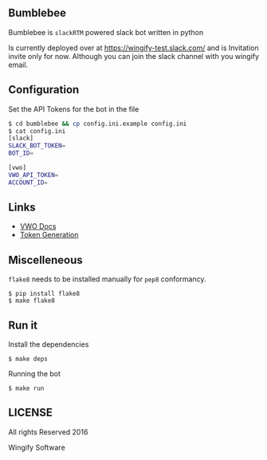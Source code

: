 ## Bumblebee

Bumblebee is `slackRTM` powered slack bot written in python

Is currently deployed over at https://wingify-test.slack.com/
and is Invitation invite only for now. Although you can join the slack channel with you wingify email.

## Configuration

Set the API Tokens for the bot in the file

```sh
$ cd bumblebee && cp config.ini.example config.ini
$ cat config.ini
[slack]
SLACK_BOT_TOKEN=
BOT_ID=

[vwo]
VWO_API_TOKEN=
ACCOUNT_ID=
```

## Links

- [VWO Docs](http://developers.vwo.com/docs/introduction/)
- [Token Generation](https://app.vwo.com/#/developers/tokens/)

## Miscelleneous

`flake8` needs to be installed manually for `pep8` conformancy.

    $ pip install flake8
    $ make flake8

## Run it

Install the dependencies

    $ make deps

Running the bot

    $ make run

## LICENSE

All rights Reserved 2016

Wingify Software
